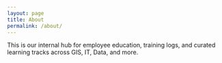 ```yaml
---
layout: page
title: About
permalink: /about/
---
```


This is our internal hub for employee education, training logs, and curated learning tracks across GIS, IT, Data, and more.
